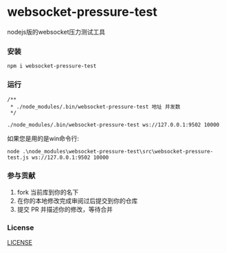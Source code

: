# websocket-pressure-test

nodejs版的websocket压力测试工具

### 安装

```shell
npm i websocket-pressure-test
```
### 运行


```shell
/**
 * ./node_modules/.bin/websocket-pressure-test 地址 并发数
 */
 
./node_modules/.bin/websocket-pressure-test ws://127.0.0.1:9502 10000

```

如果您是用的是win命令行:

```shell
node .\node_modules\websocket-pressure-test\src\websocket-pressure-test.js ws://127.0.0.1:9502 10000
```

### 参与贡献

1. fork 当前库到你的名下
2. 在你的本地修改完成审阅过后提交到你的仓库
3. 提交 PR 并描述你的修改，等待合并

### License

[LICENSE](LICENSE)


